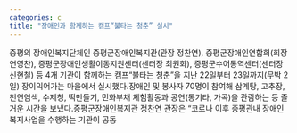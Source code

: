 ```yaml
---
categories: c
title: "장애인과 함께하는 캠프“불타는 청춘” 실시"
---
```

증평의 장애인복지단체인 증평군장애인복지관(관장 정찬연), 증평군장애인연합회(회장 연영찬), 증평군장애인생활이동지원센터(센터장 최원화), 증평군수어통역센터(센터장 신현철) 등 4개 기관이 함께하는 캠프“불타는 청춘”을 지난 22일부터 23일까지(무박 2일) 장이익어가는 마을에서 실시했다.장애인 및 봉사자 70명이 참여해 삼계탕, 고추장, 천연염색, 수제청, 떡만들기, 민화부채 체험활동과 공연(통기타, 가곡)을 관람하는 등 즐거운 시간을 보냈다.증평군장애인복지관 정찬연 관장은 “코로나 이후 증평관내 장애인복지사업을 수행하는 기관이 공동